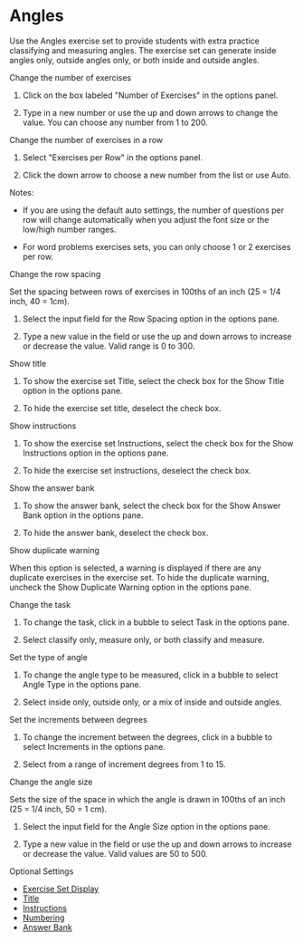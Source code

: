 # Angles

Use the Angles exercise set to provide students with extra practice classifying and measuring angles. The exercise set can generate inside angles only, outside angles only, or both inside and outside angles.

Change the number of exercises

1. Click on the box labeled "Number of Exercises" in the options panel.

2. Type in a new number or use the up and down arrows to change the value. You can choose any number from 1 to 200.

Change the number of exercises in a row

1. Select "Exercises per Row" in the options panel.

2. Click the down arrow to choose a new number from the list or use Auto.

Notes:

- If you are using the default auto settings, the number of questions per row will change automatically when you adjust the font size or the low/high number ranges.

- For word problems exercises sets, you can only choose 1 or 2 exercises per row.

Change the row spacing

Set the spacing between rows of exercises in 100ths of an inch (25 = 1/4 inch, 40 = 1cm).

1. Select the input field for the Row Spacing option in the options pane.

2. Type a new value in the field or use the up and down arrows to increase or decrease the value. Valid range is 0 to 300.

Show title

1. To show the exercise set Title, select the check box for the Show Title option in the options pane.

2. To hide the exercise set title, deselect the check box.

Show instructions

1. To show the exercise set Instructions, select the check box for the Show Instructions option in the options pane.

2. To hide the exercise set instructions, deselect the check box.

Show the answer bank

1. To show the answer bank, select the check box for the Show Answer Bank option in the options pane.

2. To hide the answer bank, deselect the check box.

Show duplicate warning

When this option is selected, a warning is displayed if there are any duplicate exercises in the exercise set. To hide the duplicate warning, uncheck the Show Duplicate Warning option in the options pane.

Change the task

1. To change the task, click in a bubble to select Task in the options pane.

2. Select classify only, measure only, or both classify and measure.

Set the type of angle

1. To change the angle type to be measured, click in a bubble to select Angle Type in the options pane.

2. Select inside only, outside only, or a mix of inside and outside angles.

Set the increments between degrees

1. To change the increment between the degrees, click in a bubble to select Increments in the options pane.

2. Select from a range of increment degrees from 1 to 15.

Change the angle size

Sets the size of the space in which the angle is drawn in 100ths of an inch (25 = 1/4 inch, 50 = 1 cm).

1. Select the input field for the Angle Size option in the options pane.

2. Type a new value in the field or use the up and down arrows to increase or decrease the value. Valid values are 50 to 500.

Optional Settings

- [Exercise Set Display](../../options/exercise-set-display-options.md)
- [Title](../../options/title-display-options.md)
- [Instructions](../../options/instructions-display-options.md)
- [Numbering](../../options/numbering-display-options.md)
- [Answer Bank](../../options/answer-bank-display-options.md)